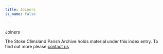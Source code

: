 ```yaml
---
title: Joiners
is_name: false

---
```


Joiners


The Stoke Climsland Parish Archive holds material under this index entry. To find out more please [contact us](/contact/)
